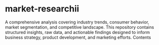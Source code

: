 # market-researchii
A comprehensive analysis covering industry trends, consumer behavior, market segmentation, and competitive landscape. This repository contains structured insights, raw data, and actionable findings designed to inform business strategy, product development, and marketing efforts.  Contents
